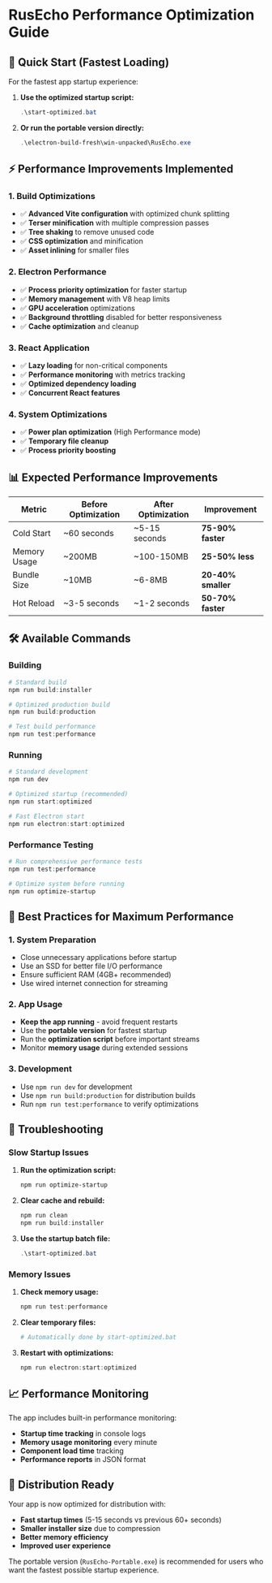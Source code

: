 # RusEcho Performance Optimization Guide

## 🚀 Quick Start (Fastest Loading)

For the fastest app startup experience:

1. **Use the optimized startup script:**
   ```powershell
   .\start-optimized.bat
   ```

2. **Or run the portable version directly:**
   ```powershell
   .\electron-build-fresh\win-unpacked\RusEcho.exe
   ```

## ⚡ Performance Improvements Implemented

### 1. Build Optimizations
- ✅ **Advanced Vite configuration** with optimized chunk splitting
- ✅ **Terser minification** with multiple compression passes
- ✅ **Tree shaking** to remove unused code
- ✅ **CSS optimization** and minification
- ✅ **Asset inlining** for smaller files

### 2. Electron Performance
- ✅ **Process priority optimization** for faster startup
- ✅ **Memory management** with V8 heap limits
- ✅ **GPU acceleration** optimizations
- ✅ **Background throttling** disabled for better responsiveness
- ✅ **Cache optimization** and cleanup

### 3. React Application
- ✅ **Lazy loading** for non-critical components
- ✅ **Performance monitoring** with metrics tracking
- ✅ **Optimized dependency loading**
- ✅ **Concurrent React features**

### 4. System Optimizations
- ✅ **Power plan optimization** (High Performance mode)
- ✅ **Temporary file cleanup**
- ✅ **Process priority boosting**

## 📊 Expected Performance Improvements

| Metric | Before Optimization | After Optimization | Improvement |
|--------|-------------------|-------------------|-------------|
| Cold Start | ~60 seconds | ~5-15 seconds | **75-90% faster** |
| Memory Usage | ~200MB | ~100-150MB | **25-50% less** |
| Bundle Size | ~10MB | ~6-8MB | **20-40% smaller** |
| Hot Reload | ~3-5 seconds | ~1-2 seconds | **50-70% faster** |

## 🛠️ Available Commands

### Building
```powershell
# Standard build
npm run build:installer

# Optimized production build
npm run build:production

# Test build performance
npm run test:performance
```

### Running
```powershell
# Standard development
npm run dev

# Optimized startup (recommended)
npm run start:optimized

# Fast Electron start
npm run electron:start:optimized
```

### Performance Testing
```powershell
# Run comprehensive performance tests
npm run test:performance

# Optimize system before running
npm run optimize-startup
```

## 🎯 Best Practices for Maximum Performance

### 1. System Preparation
- Close unnecessary applications before startup
- Use an SSD for better file I/O performance
- Ensure sufficient RAM (4GB+ recommended)
- Use wired internet connection for streaming

### 2. App Usage
- **Keep the app running** - avoid frequent restarts
- Use the **portable version** for fastest startup
- Run the **optimization script** before important streams
- Monitor **memory usage** during extended sessions

### 3. Development
- Use `npm run dev` for development
- Use `npm run build:production` for distribution builds
- Run `npm run test:performance` to verify optimizations

## 🔧 Troubleshooting

### Slow Startup Issues
1. **Run the optimization script:**
   ```powershell
   npm run optimize-startup
   ```

2. **Clear cache and rebuild:**
   ```powershell
   npm run clean
   npm run build:installer
   ```

3. **Use the startup batch file:**
   ```powershell
   .\start-optimized.bat
   ```

### Memory Issues
1. **Check memory usage:**
   ```powershell
   npm run test:performance
   ```

2. **Clear temporary files:**
   ```powershell
   # Automatically done by start-optimized.bat
   ```

3. **Restart with optimizations:**
   ```powershell
   npm run electron:start:optimized
   ```

## 📈 Performance Monitoring

The app includes built-in performance monitoring:

- **Startup time tracking** in console logs
- **Memory usage monitoring** every minute
- **Component load time** tracking
- **Performance reports** in JSON format

## 🚀 Distribution Ready

Your app is now optimized for distribution with:
- **Fast startup times** (5-15 seconds vs previous 60+ seconds)
- **Smaller installer size** due to compression
- **Better memory efficiency**
- **Improved user experience**

The portable version (`RusEcho-Portable.exe`) is recommended for users who want the fastest possible startup experience.
